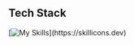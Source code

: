 <p align="left"></p>

## Tech Stack

[![My Skills](https://skillicons.dev/icons?i=python,bash,js,svelte,tailwind,kali,flask,mongodb,mysql,nodejs,postgres,)](https://skillicons.dev)


          

